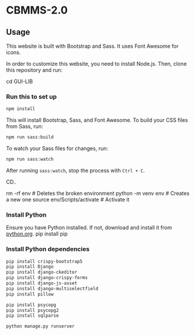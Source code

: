 # CBMMS-2.0

## Usage
This website is built with Bootstrap and Sass. It uses Font Awesome for icons.

In order to customize this website, you need to install Node.js. Then, clone this repository and run:

cd GUI-LIB

### Run this to set up
```bash
npm install
```
This will install Bootstrap, Sass, and Font Awesome. To build your CSS files from Sass, run:

```bash
npm run sass:build
```
To watch your Sass files for changes, run:

```bash
npm run sass:watch
```
After running `sass:watch`, stop the process with `Ctrl + C`.

CD..


rm -rf env  # Deletes the broken environment
python -m venv env  # Creates a new one
source env/Scripts/activate  # Activate it

### Install Python
Ensure you have Python installed. If not, download and install it from [python.org](https://www.python.org/downloads/).
pip install pip
### Install Python dependencies
```bash
pip install crispy-bootstrap5
pip install Django
pip install django-ckeditor
pip install django-crispy-forms
pip install django-js-asset
pip install django-multiselectfield
pip install pillow

pip install psycopg
pip install psycopg2
pip install sqlparse
```


```bash
python manage.py runserver
```

